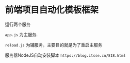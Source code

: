# 前端项目自动化模板框架
运行两个服务

 `app.js`  为主服务.

 `reload.js`  为辅服务，主要目的就是为了重启主服务

服务器NodeJS自动安装脚本 `https://blog.itsse.cn/818.html`
